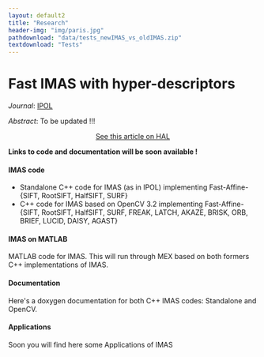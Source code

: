 ```yaml
---
layout: default2
title: "Research"
header-img: "img/paris.jpg"
pathdownload: "data/tests_newIMAS_vs_oldIMAS.zip"
textdownload: "Tests"
---
```


Fast IMAS with hyper-descriptors
===================
*Journal*: [IPOL](http://www.ipol.im/)

*Abstract*:
To be updated !!!

<center><a href="/hyperdescriptors">See this article on HAL</a></center>



**Links to code and documentation will be soon available !**

#### IMAS code
 - Standalone C++ code for IMAS (as in IPOL) implementing Fast-Affine-{SIFT, RootSIFT, HalfSIFT, SURF}
 - C++ code for IMAS based on OpenCV 3.2 implementing Fast-Affine-{SIFT, RootSIFT, HalfSIFT, SURF, FREAK, LATCH, AKAZE, BRISK, ORB, BRIEF, LUCID, DAISY, AGAST}

#### IMAS on MATLAB
MATLAB code for IMAS. This will run through MEX based on both formers C++ implementations of IMAS.

#### Documentation
Here's a doxygen documentation for both C++ IMAS codes: Standalone and OpenCV.

#### Applications
Soon you will find here some Applications of IMAS

